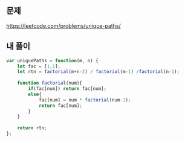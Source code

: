 ## 문제  
https://leetcode.com/problems/unique-paths/  

## 내 풀이  

```javascript
var uniquePaths = function(m, n) {
    let fac = [1,1];
    let rtn = factorial(m+n-2) / factorial(m-1) /factorial(n-1); 
    
    function factorial(num){
        if(fac[num]) return fac[num];
        else{
            fac[num] = num * factorial(num-1);
            return fac[num];
        }
    }
    
    return rtn;
};
```
